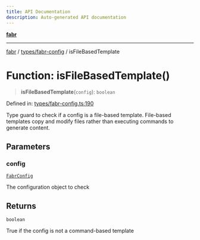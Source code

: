 ```yaml
---
title: API Documentation
description: Auto-generated API documentation
---
```


[**fabr**](../../../README.md)

***

[fabr](../../../README.md) / [types/fabr-config](../README.md) / isFileBasedTemplate

# Function: isFileBasedTemplate()

> **isFileBasedTemplate**(`config`): `boolean`

Defined in: [types/fabr-config.ts:190](https://github.com/yashjawale/fabr/blob/main/src/types/fabr-config.ts#L190)

Type guard to check if a config is a file-based template.
File-based templates copy and modify files rather than executing commands to generate content.

## Parameters

### config

[`FabrConfig`](../interfaces/FabrConfig.md)

The configuration object to check

## Returns

`boolean`

True if the config is not a command-based template
